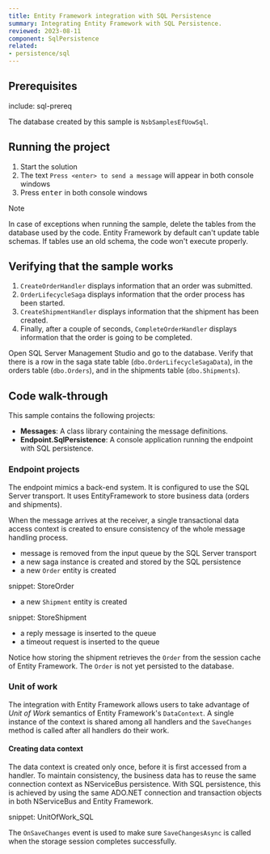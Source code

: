 ```yaml
---
title: Entity Framework integration with SQL Persistence
summary: Integrating Entity Framework with SQL Persistence.
reviewed: 2023-08-11
component: SqlPersistence
related:
- persistence/sql
---
```



## Prerequisites

include: sql-prereq

The database created by this sample is `NsbSamplesEfUowSql`.


## Running the project

 1. Start the solution
 2. The text `Press <enter> to send a message` will appear in both console windows
 3. Press <kbd>enter</kbd> in both console windows

> [!NOTE]
> In case of exceptions when running the sample, delete the tables from the database used by the code. Entity Framework by default can't update table schemas. If tables use an old schema, the code won't execute properly.


## Verifying that the sample works

 1. `CreateOrderHandler` displays information that an order was submitted.
 2. `OrderLifecycleSaga` displays information that the order process has been started.
 3. `CreateShipmentHandler` displays information that the shipment has been created.
 4. Finally, after a couple of seconds, `CompleteOrderHandler` displays information that the order is going to be completed.

Open SQL Server Management Studio and go to the database. Verify that there is a row in the saga state table (`dbo.OrderLifecycleSagaData`), in the orders table (`dbo.Orders`), and in the shipments table (`dbo.Shipments`).


## Code walk-through

This sample contains the following projects:

 * **Messages**: A class library containing the message definitions.
 * **Endpoint.SqlPersistence**: A console application running the endpoint with SQL persistence.


### Endpoint projects

The endpoint mimics a back-end system. It is configured to use the SQL Server transport. It uses EntityFramework to store business data (orders and shipments).

When the message arrives at the receiver, a single transactional data access context is created to ensure consistency of the whole message handling process.

 * message is removed from the input queue by the SQL Server transport
 * a new saga instance is created and stored by the SQL persistence
 * a new `Order` entity is created

snippet: StoreOrder

 * a new `Shipment` entity is created

snippet: StoreShipment

 * a reply message is inserted to the queue
 * a timeout request is inserted to the queue

Notice how storing the shipment retrieves the `Order` from the session cache of Entity Framework. The `Order` is not yet persisted to the database.

### Unit of work

The integration with Entity Framework allows users to take advantage of *Unit of Work* semantics of Entity Framework's `DataContext`. A single instance of the context is shared among all handlers and the `SaveChanges` method is called after all handlers do their work.

#### Creating data context

The data context is created only once, before it is first accessed from a handler. To maintain consistency, the business data has to reuse the same connection context as NServiceBus persistence. With SQL persistence, this is achieved by using the same ADO.NET connection and transaction objects in both NServiceBus and Entity Framework.

snippet: UnitOfWork_SQL

The `OnSaveChanges` event is used to make sure `SaveChangesAsync` is called when the storage session completes successfully.

